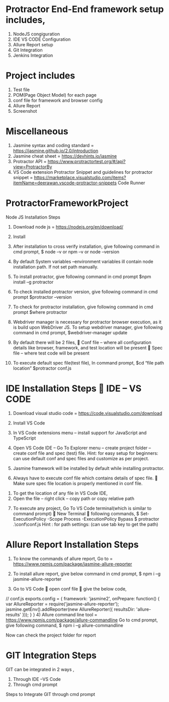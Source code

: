 # Protractor End-End framework setup includes,
1) NodeJS congiguration
2) IDE VS CODE Configuration
3) Allure Report setup
4) Git Integration
5) Jenkins Integration

# Project includes 
1) Test file 
2) POM(Page Object Model) for each page
3) conf file for framework and browser config
4) Allure Report
5) Screenshot

# Miscellaneous 
1) Jasmine syntax and coding standard = https://jasmine.github.io/2.0/introduction
2) Jasmine cheat sheet = https://devhints.io/jasmine
3) Protractor API = https://www.protractortest.org/#/api?view=ProtractorBy
4) VS Code extension 
 Protractor Snippet and guidelines for protractor snippet = https://marketplace.visualstudio.com/items?itemName=deerawan.vscode-protractor-snippets
 Code Runner

# ProtractorFrameworkProject
Node JS Installation Steps

1)	Download node js = https://nodejs.org/en/download/
2)	Install
3)	After installation to cross verify installation, give following command in cmd prompt,
$ node –v  or npm –v  or node –version

4)	By default System variables –environment variables ill contain node installation path. If not set path manually.

5)	To install protractor, give following command in cmd prompt
$npm install –g protractor

6)	To check installed protractor version, give following command in cmd prompt
$protractor –version

7)	To check for protractor installation, give following command in cmd prompt
$where protractor

8)	Webdriver manager is necessary for protractor browser execution, as it is build upon WebDriver JS. To setup webdriver manager, give following command in cmd prompt,
$webdriver-manager update

9)	By default there will be 2 files,
	Conf file – where all configuration details like browser, framework, and test location will be present
	Spec file – where test code will be present

10)	To execute default spec file(test file), In command prompt,
$cd “file path location”
$protractor conf.js

# IDE Installation Steps  IDE – VS CODE
1)	Download visual studio code = https://code.visualstudio.com/download
2)	Install VS Code
3)	In VS Code extensions menu – install support for JavaScript and TypeScript
4)	Open VS Code IDE – Go To Explorer menu – create project folder – create conf file and spec (test) file.
Hint: for easy setup for beginners: can use default conf and spec files and customize as per project.

5)	Jasmine framework will be installed by default while installing protractor.

6)	Always have to execute conf file which contains details of spec file.
	Make sure spec file location is properly mentioned in conf file.
1.	To get the location of any file in VS Code IDE,
2.	Open the file – right click – copy path or copy relative path

7)	To execute any project, Go To VS Code terminal(which is similar to command prompt)  New Terminal  following commands,
$ Set-ExecutionPolicy -Scope Process -ExecutionPolicy Bypass
$ protractor .\conf\conf.js
Hint : for path settings: (can use tab key to get the path)

# Allure Report Installation Steps

1)	To know the commands of allure report, Go to = https://www.npmjs.com/package/jasmine-allure-reporter

2)	To install allure report, give below command in cmd prompt,
   $ npm i –g  jasmine-allure-reporter

3)	Go to VS Code  open conf file  give the below code,

// conf.js
exports.config = {
framework: 'jasmine2',
onPrepare: function() {
var AllureReporter = require('jasmine-allure-reporter');
jasmine.getEnv().addReporter(new AllureReporter({
resultsDir: 'allure-results'
}));
}
}
4)	Allure command line tool = https://www.npmjs.com/package/allure-commandline
Go to cmd prompt, give following command,
$ npm i –g allure-commandline

Now can check the project folder for report

# GIT Integration Steps

GIT can be integrated in 2 ways ,
1.	Through IDE –VS Code
2.	Through cmd prompt

Steps to Integrate GIT through cmd prompt


